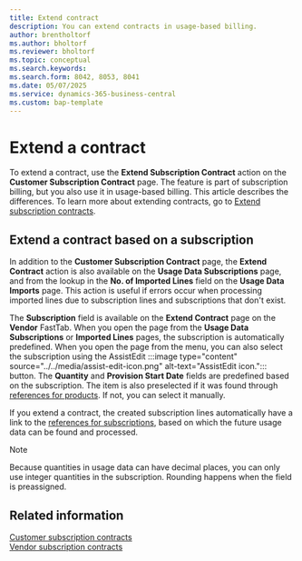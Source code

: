 ```yaml
---
title: Extend contract 
description: You can extend contracts in usage-based billing.
author: brentholtorf
ms.author: bholtorf
ms.reviewer: bholtorf
ms.topic: conceptual
ms.search.keywords: 
ms.search.form: 8042, 8053, 8041
ms.date: 05/07/2025
ms.service: dynamics-365-business-central
ms.custom: bap-template
---
```

# Extend a contract

To extend a contract, use the **Extend Subscription Contract** action on the **Customer Subscription Contract** page. The feature is part of subscription billing, but you also use it in usage-based billing. This article describes the differences. To learn more about extending contracts, go to [Extend subscription contracts](../../SRB/working-with-contracts/customer-contracts.md#extend-contract).

## Extend a contract based on a subscription

In addition to the **Customer Subscription Contract** page, the **Extend Contract** action is also available on the **Usage Data Subscriptions** page, and from the lookup in the **No. of Imported Lines** field on the **Usage Data Imports** page. This action is useful if errors occur when processing imported lines due to subscription lines and subscriptions that don't exist.

The **Subscription** field is available on the **Extend Contract** page on the **Vendor** FastTab. When you open the page from the **Usage Data Subscriptions** or **Imported Lines** pages, the subscription is automatically predefined. When you open the page from the menu, you can also select the subscription using the AssistEdit :::image type="content" source="../../media/assist-edit-icon.png" alt-text="AssistEdit icon."::: button. The **Quantity** and **Provision Start Date** fields are predefined based on the subscription. The item is also preselected if it was found through [references for products](../masterdata/references.md#references-for-products). If not, you can select it manually.

If you extend a contract, the created subscription lines automatically have a link to the [references for subscriptions](../masterdata/references.md#references-for-subscriptions), based on which the future usage data can be found and processed.

> [!NOTE]
> Because quantities in usage data can have decimal places, you can only use integer quantities in the subscription. Rounding happens when the field is preassigned.

## Related information

[Customer subscription contracts](../../SRB/working-with-contracts/customer-contracts.md)  
[Vendor subscription contracts](../../SRB/working-with-contracts/vendor-contracts.md)  